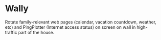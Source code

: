 # Wally
Rotate family-relevant web pages (calendar, vacation countdown, weather, etc) and PingPlotter (Internet access status) on screen on wall in high-traffic part of the house.

